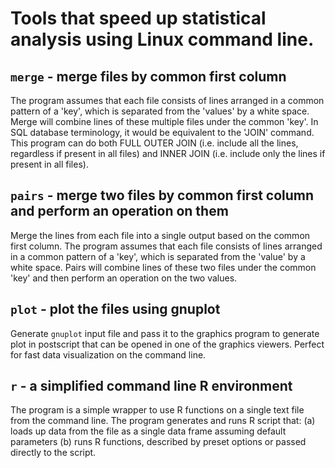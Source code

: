 Tools that speed up statistical analysis using Linux command line. 
==================================================================

`merge` - merge files by common first column
------------------------------------------

The program assumes that each file consists of lines arranged in a common pattern of a 'key', which is separated from the 'values' by a white space. Merge will combine lines of these multiple files under the common 'key'. In SQL database terminology, it would be equivalent to the 'JOIN' command. This program can do both FULL OUTER JOIN (i.e. include all the lines, regardless if present in all files) and INNER JOIN (i.e. include only the lines if present in all files).

`pairs` - merge two files by common first column and perform an operation on them
------------------------------------------

Merge the lines from each file into a single output based on the common first column. The program assumes that each file consists of lines arranged in a common pattern of a 'key', which is separated from the 'value' by a white space. Pairs will combine lines of these two files under the common 'key' and then perform an operation on the two values.

`plot` - plot the files using gnuplot
------------------------------------------

Generate `gnuplot` input file and pass it to the graphics program to generate plot in postscript that can be opened in one of the graphics viewers. Perfect for fast data visualization on the command line. 

`r` - a simplified command line R environment
-------------------------------------------

The program is a simple wrapper to use R functions on a single text file from the command line. The program generates and runs R script that: (a) loads up data from the file as a single data frame assuming default parameters (b) runs R functions, described by preset options or passed directly to the script. 

